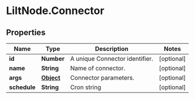 # LiltNode.Connector

## Properties

Name | Type | Description | Notes
------------ | ------------- | ------------- | -------------
**id** | **Number** | A unique Connector identifier. | [optional] 
**name** | **String** | Name of connector. | [optional] 
**args** | [**Object**](.md) | Connector parameters. | [optional] 
**schedule** | **String** | Cron string | [optional] 


